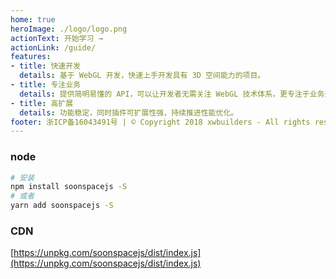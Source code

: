 ```yaml
---
home: true
heroImage: ./logo/logo.png
actionText: 开始学习 →
actionLink: /guide/
features:
- title: 快速开发
  details: 基于 WebGL 开发，快速上手开发具有 3D 空间能力的项目。
- title: 专注业务
  details: 提供简明易懂的 API，可以让开发者无需关注 WebGL 技术体系，更专注于业务开发。
- title: 高扩展
  details: 功能稳定，同时插件可扩展性强，持续推进性能优化。
footer: 浙ICP备16043491号 | © Copyright 2018 xwbuilders - All rights reserved.
---
```


<Docs-Update />
<Docs-Tips />


### node
```bash
# 安装
npm install soonspacejs -S
# 或者
yarn add soonspacejs -S
```
### CDN
[https://unpkg.com/soonspacejs/dist/index.js](https://unpkg.com/soonspacejs/dist/index.js)
